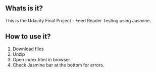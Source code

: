 ## Whats is it?

This is the Udacity Final Project - Feed Reader Testing using Jasmine.

## How to use it?

1. Download files
2. Unzip
3. Open index.html in browser
4. Check Jasmine bar at the bottom for errors.
